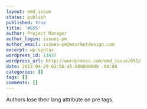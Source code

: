 ```yaml
---
layout: emd_issue
status: publish
published: true
title: '#655'
author: Project Manager
author_login: issues-pm
author_email: issues-pm@emarketdesign.com
excerpt: wp-syntax
wordpress_id: 13437
wordpress_url: http://wordpressc.com/emd_issue/655/
date: 2013-04-29 02:56:45.000000000 -04:00
categories: []
tags: []
comments: []
---
```

Authors lose their lang attribute on pre tags.

